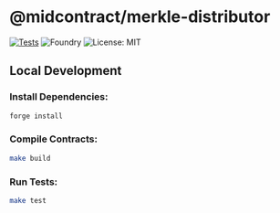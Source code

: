 # @midcontract/merkle-distributor

[![Tests](https://github.com/midcontract/contracts/actions/workflows/test.yml/badge.svg?branch=main)](https://github.com/midcontract/contracts/actions/workflows/test.yml) ![Foundry](https://img.shields.io/badge/Built%20with-Foundry-FFDB1C.svg) ![License: MIT](https://img.shields.io/badge/License-MIT-blue.svg)

## Local Development

### Install Dependencies:

```bash
forge install
```

### Compile Contracts:

```bash
make build
```

### Run Tests:

```bash
make test
```